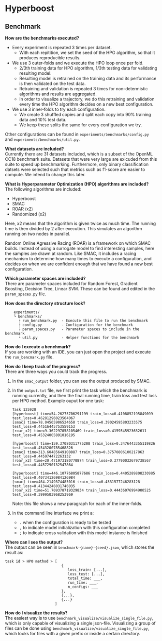 # Hyperboost


## Benchmark

**How are the benchmarks executed?**

- Every experiment is repeated 3 times per dataset. 
    - With each repitition, we set the seed of the HPO algorithm, so that it produces reproducible results.
- We use 3 outer-folds and we execute the HPO loop once per fold.
    - 2/3th training data for HPO algorithm, 1/3th testing data for validating resulting model.
    - Resulting model is retrained on the training data and its performance is then validated on the test data.
    - Retraining and validation is repeated 3 times for non-determistic algorithms and results are aggregated.
    - In order to visualize a trajectory, we do this retraining and validation every time the HPO algorithm decides on a new best configuration. 
- We use 3 inner-folds to try each configuration.
    - We create 3 shuffled copies and split each copy into 90% training data and 10% test data.
    - We keep these splits the same for every configuration we try.
    
Other configurations can be found in `experiments/benchmarks/config.py` and `experiments/benchmarks/util.py`.

**What datasets are included?**    
Currently there are 31 datasets included, which is a subset of the OpenML CC18 benchmark suite.
Datasets that were very large are exlcuded from this suite to speed up benchmarking. 
Furthermore, only binary classification datsets were selected such that metrics such as f1-score are easier to compute.
We intend to change this later.


**What is Hyperparameter Optimization (HPO) algorithms are included?**    
The following algorithms are included:
- Hyperboost
- SMAC
- ROAR (x2)
- Randomized (x2)

Here, x2 means that the algorithm is given twice as much time. 
The running time is then divided by 2 after execution. This simulates an algorithm running on two nodes in parallel.

Random Online Agressive Racing (ROAR) is a framework on which SMAC builds.
Instead of using a surrogate model to find interesting samples, here the samples are drawn at random. 
Like SMAC, it includes a racing mechanism to determine how many times to execute a configuration, and decides on when we are confident enough that we have found a new best configuration.   

**Which parameter spaces are included?**   
There are parameter spaces included for Random Forest, Gradient Boosting, Decision Tree, Linear SVM.
These can be found and edited in the `param_spaces.py` file.


**How does the directory structure look?** 

```
    experiments/
    └ benchmarks/
      ├ run_benchmark.py  - Execute this file to run the benchmark
      ├ config.py         - Configuration for the benchmark
      ├ param_spaces.py   - Parameter spaces to include in the benchmark
      └ util.py           - Helper functions for the benchmark
```

**How do I execute a benchmark?**    
If you are working with an IDE, you can just open the project and execute the `run_bencmark.py` file.

**How do I keep track of the progress?**   
There are three ways you could track the progress.
1. In the `smac_output` folder, you can see the output produced by SMAC. 

2. In the `output.txt` file, we first print the task which the benchmark is running currently, and then the final 
running time, train loss and test loss per HPO method. Example ouput for one task:
    ```text
    Task 125920
    [hyperboost] time=54.26275706291199 train_loss=0.4108852195849099 test_loss=0.46281296023564067
    [smac] time=78.04565906524658 train_loss=0.39024595803233575 test_loss=0.44516445753559153
    [roar_x2] time=9.362297058105469 train_loss=0.4159545923632611 test_loss=0.45324005891016195
    
    [hyperboost] time=159.37080311775208 train_loss=0.3476443355119826 test_loss=0.4543200785468826
    [smac] time=313.60485649108887 train_loss=0.37570806100217863 test_loss=0.445974472263132
    [roar_x2] time=20.471973180770874 train_loss=0.37790032679738567 test_loss=0.4457290132547864
    
    [hyperboost] time=446.10776805877686 train_loss=0.4405289808230985 test_loss=0.40734126984126984
    [smac] time=464.2149374485016 train_loss=0.4331577246283128 test_loss=0.41344246031746035
    [roar_x2] time=51.709378719329834 train_loss=0.44436076994900525 test_loss=0.3999503968253969
    ```  
    Note: this file shows a new paragraph for each of the inner-folds.
3. In the command line interface we print a:
   - `.` when the configuration is ready to be tested
   - `,` to indicate model initialization with this configuration completed
   - `;` to indicate cross validation with this model instance is finished

**Where can I see the output?**   
The output can be seen in `benchmark-{name}-{seed}.json`, which stores the result as:
```
task id > HPO method > [
                          {
                             loss_train: [...],
                             loss_test: [...],
                             total_time: ___,
                             run_time: ___,
                             n_configs: ___
                          },
                          {...},
                          {...}
                       ]
```

**How do I visualize the results?**   
The easiest way is to use `benchmark_visualize/visualize_single_file.py`, which is only capable of visualizing a single
json-file. Visualizing a group of files can be done using `benchmark_visualize/visualize_single_file.py`, which looks for files 
with a given prefix or inside a certain directory. 